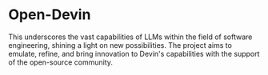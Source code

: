 # Open-Devin
This underscores the vast capabilities of LLMs within the field of software engineering, shining a light on new possibilities. The project aims to emulate, refine, and bring innovation to Devin's capabilities with the support of the open-source community.
